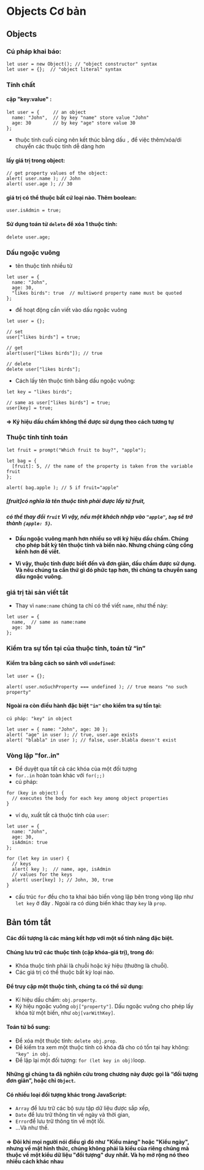 # Objects Cơ bản

## Objects
### Cú pháp khai báo:
~~~
let user = new Object(); // "object constructor" syntax
let user = {};  // "object literal" syntax
~~~
### Tính chất
#### cặp "key:value" :
~~~
let user = {     // an object
  name: "John",  // by key "name" store value "John"
  age: 30        // by key "age" store value 30
};
~~~
* thuộc tính cuối cùng nên kết thúc bằng dấu `,` để việc thêm/xóa/di chuyển các thuộc tính dễ dàng hơn
#### lấy giá trị trong object:
~~~
// get property values of the object:
alert( user.name ); // John
alert( user.age ); // 30
~~~
#### giá trị có thể thuộc bất cứ loại nào. Thêm boolean:
~~~
user.isAdmin = true;
~~~
#### Sử dụng toán tử `delete` để xóa 1 thuộc tính:
~~~
delete user.age;
~~~

### Dấu ngoặc vuông
* tên thuộc tính nhiều từ
~~~
let user = {
  name: "John",
  age: 30,
  "likes birds": true  // multiword property name must be quoted
};
~~~

* để hoạt động cần viết vào dấu ngoặc vuông
~~~
let user = {};

// set
user["likes birds"] = true;

// get
alert(user["likes birds"]); // true

// delete
delete user["likes birds"];
~~~

* Cách lấy tên thuộc tính bằng dấu ngoặc vuông:
~~~
let key = "likes birds";

// same as user["likes birds"] = true;
user[key] = true;
~~~
#### => Ký hiệu dấu chấm không thể được sử dụng theo cách tương tự

### Thuộc tính tính toán
~~~
let fruit = prompt("Which fruit to buy?", "apple");

let bag = {
  [fruit]: 5, // the name of the property is taken from the variable fruit
};

alert( bag.apple ); // 5 if fruit="apple"
~~~
##### [fruit]có nghĩa là tên thuộc tính phải được lấy từ fruit,
##### có thể thay đổi `fruit` Vì vậy, nếu một khách nhập vào `"apple"`, `bag` sẽ trở thành `{apple: 5}`.

* **Dấu ngoặc vuông mạnh hơn nhiều so với ký hiệu dấu chấm. Chúng cho phép bất kỳ tên thuộc tính và biến nào. Nhưng chúng cũng cồng kềnh hơn để viết.**

* **Vì vậy, thuộc tính được biết đến và đơn giản, dấu chấm được sử dụng. Và nếu chúng ta cần thứ gì đó phức tạp hơn, thì chúng ta chuyển sang dấu ngoặc vuông.**

### giá trị tài sản viết tắt
* Thay vì `name:name` chúng ta chỉ có thể viết `name`, như thế này:
~~~
let user = {
  name,  // same as name:name
  age: 30
};
~~~

### Kiểm tra sự tồn tại của thuộc tính, toán tử “in”
#### Kiểm tra bằng cách so sánh với `undefined`:
~~~
let user = {};

alert( user.noSuchProperty === undefined ); // true means "no such property"
~~~
#### Ngoài ra còn điều hành đặc biệt `"in"` cho kiểm tra sự tồn tại:
~~~
cú pháp: "key" in object

let user = { name: "John", age: 30 };
alert( "age" in user ); // true, user.age exists
alert( "blabla" in user ); // false, user.blabla doesn't exist
~~~
### Vòng lặp "for..in"
* Để duyệt qua tất cả các khóa của một đối tượng
* `for..in` hoàn toàn khác với `for(;;)`
* cú pháp:
~~~
for (key in object) {
  // executes the body for each key among object properties
}
~~~
* ví dụ, xuất tất cả thuộc tính của `user`:
~~~
let user = {
  name: "John",
  age: 30,
  isAdmin: true
};

for (let key in user) {
  // keys
  alert( key );  // name, age, isAdmin
  // values for the keys
  alert( user[key] ); // John, 30, true
}
~~~
* cấu trúc `for` đều cho ta khai báo biến vòng lặp bên trong vòng lặp như `let key` ở đây . Ngoài ra có dùng biến khác thay `key` là `prop`.

## Bản tóm tắt

#### Các đối tượng là các mảng kết hợp với một số tính năng đặc biệt.
#### Chúng lưu trữ các thuộc tính (cặp khóa-giá trị), trong đó:
* Khóa thuộc tính phải là chuỗi hoặc ký hiệu (thường là chuỗi).
* Các giá trị có thể thuộc bất kỳ loại nào.

#### Để truy cập một thuộc tính, chúng ta có thể sử dụng:
* Kí hiệu dấu chấm: `obj.property`.
* Ký hiệu ngoặc vuông `obj["property"]`. Dấu ngoặc vuông cho phép lấy khóa từ một biến, như `obj[varWithKey]`.

#### Toán tử bổ sung:
* Để xóa một thuộc tính: `delete obj.prop`.
* Để kiểm tra xem một thuộc tính có khóa đã cho có tồn tại hay không: `"key" in obj`.
* Để lặp lại một đối tượng: `for (let key in obj)`loop.

#### Những gì chúng ta đã nghiên cứu trong chương này được gọi là “đối tượng đơn giản”, hoặc chỉ `Object`.
#### Có nhiều loại đối tượng khác trong JavaScript:
* `Array` để lưu trữ các bộ sưu tập dữ liệu được sắp xếp,
* `Date` để lưu trữ thông tin về ngày và thời gian,
* `Error`để lưu trữ thông tin về một lỗi.
* …Và như thế.
#### => Đôi khi mọi người nói điều gì đó như "Kiểu mảng" hoặc "Kiểu ngày", nhưng về mặt hình thức, chúng không phải là kiểu của riêng chúng mà thuộc về một kiểu dữ liệu "đối tượng" duy nhất. Và họ mở rộng nó theo nhiều cách khác nhau